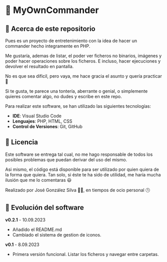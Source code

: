 # 💾 MyOwnCommander

## 🔎 Acerca de este repositorio
Pues es un proyecto de entretenimiento con la idea de hacer un commander hecho integramente en PHP.

Me gustaría, ademas de listar, el poder ver ficheros no binarios, imágenes y poder hacer operaciones sobre los ficheros. E incluso, hacer ejecuciones y devolver el resultado en pantalla.

No es que sea dificil, pero vaya, me hace gracia el asunto y quería practicar 🤗

Si te gusta, te parece una tontería, aberrante o genial, o simplemente quieres comentar algo, no dudes y escribe en este repo.

Para realizar este software, se han utilizado las siguientes tecnologías:

* **IDE**: Visual Studio Code
* **Lenguajes**: PHP, HTML, CSS
* **Control de Versiones**: Git, GitHub

## 📜 Licencia
Este software se entrega tal cual, no me hago responsable de todos los posibles problemas que puedan derivar del uso del mismo.

Asi mismo, el código está disponible para ser utilizado por quien quiera de la forma que quiera. Tan solo, si éste te ha sido de utilidad, me haría mucha ilusión que me lo comentaras 😃

Realizado por José González Silva 👨‍💻, en tiempos de ocio personal 🕒 

## 🚀 Evolución del software
**v0.2.1** - 10.09.2023
- Añadido el README.md
- Cambiado el sistema de gestion de iconos.

**v0.1** - 8.09.2023
- Primera versión funcional. Listar los ficheros y navegar entre carpetas.
